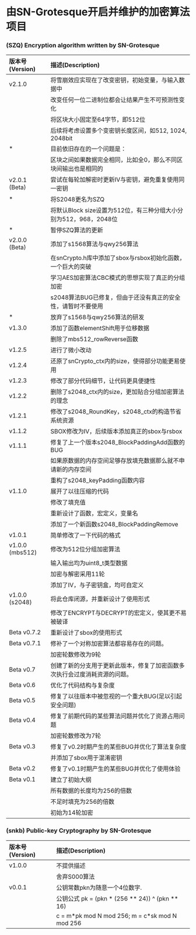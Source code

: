 # 由SN-Grotesque开启并维护的加密算法项目

### (SZQ) Encryption algorithm written by SN-Grotesque
| 版本号(Version) | 描述(Description)                                                          |
| :---            | :---                                                                       |
| v2.1.0          | 将雪崩效应实现在了改变密钥，初始变量，与输入数据中                         |
|                 | 改变任何一位二进制位都会让结果产生不可预测性变化                           |
|                 | 将区块大小固定至64字节，即512位                                            |
|                 | 后续将考虑设置多个变密钥长度区间，如512, 1024, 2048bit                     |
|               * | 目前依旧存在的一个问题是：                                                 |
|                 | 区块之间如果数据完全相同，比如全0，那么不同区块间输出也是相同的            |
| v2.0.1 (Beta)   | 尝试在每轮加解密时更新IV与密钥，避免重复使用同一密钥                       |
|               * | 将S2048更名为SZQ                                                           |
|                 | 将默认Block size设置为512位，有三种分组大小分别为512，968，2048位          |
|               * | 暂停SZQ算法的更新                                                          |
| v2.0.0 (Beta)   | 添加了s1568算法与qwy256算法                                                |
|                 | 在snCrypto.h库中添加了sbox与rsbox初始化函数，一个巨大的突破                |
|                 | 学习AES加密算法CBC模式的思想实现了真正的分组加密                           |
|                 | s2048算法BUG已修复，但由于还没有真正的安全性，请暂时不要使用               |
|               * | 放弃了s1568与qwy256算法的研发                                              |
| v1.3.0          | 添加了函数elementShift用于位移数据                                         |
|                 | 删除了mbs512_rowReverse函数                                                |
| v1.2.5          | 进行了微小改动                                                             |
| v1.2.4          | 还原了snCrypto_ctx内的size，使得部分功能更易使用                           |
| v1.2.3          | 修改了部分代码细节，让代码更具便捷性                                       |
| v1.2.2          | 删除了s2048_ctx内的size，更加贴合分组加密算法的理念                        |
| v1.2.1          | 修改了s2048_RoundKey，s2048_ctx的构造节省系统资源                          |
| v1.1.2          | SBOX修改为IV，后续版本添加真正的sbox与rsbox                                |
| v1.1.1          | 修复了上一个版本s2048_BlockPaddingAdd函数的BUG                             |
|                 | 如果原数据的内存空间足够存放填充数据那么就不申请新的内存空间               |
|                 | 重构了s2048_keyPadding函数内容                                             |
| v1.1.0          | 展开了以往压缩的代码                                                       |
|                 | 修改了填充值                                                               |
|                 | 重新设计了函数，宏定义，变量名                                             |
|                 | 添加了一个新函数s2048_BlockPaddingRemove                                   |
| v1.0.1          | 简单修改了一下代码的格式                                                   |
| v1.0.0 (mbs512) | 修改为512位分组加密算法                                                    |
|                 | 输入输出均为uint8_t类型数据                                                |
|                 | 加密与解密采用11轮                                                         |
|                 | 添加了IV，与子密钥盒，均可自定义                                           |
| v1.0.0 (s2048)  | 将此仓库闭源，并重新设计了使用形式                                         |
|                 | 修改了ENCRYPT与DECRYPT的宏定义，使其更不易被破译                           |
| Beta v0.7.2     | 重新设计了sbox的使用形式                                                   |
| Beta v0.7.1     | 修补了一个对称加密算法都容易存在的问题。                                   |
|                 | 加密轮数修改为9轮                                                          |
| Beta v0.7       | 创建了新的分支用于更新此版本，修复了加密函数多次执行会过度消耗资源的问题。 |
| Beta v0.6       | 优化了代码结构与复杂度                                                     |
| Beta v0.5       | 修复了以往版本中被忽视的一个重大BUG(足以引起安全问题)                      |
| Beta v0.4       | 修复了前期代码的某些算法问题并优化了资源占用问题                           |
|                 | 加密轮数修改为7轮                                                          |
| Beta v0.3       | 修复了v0.2时期产生的某些BUG并优化了算法复杂度                              |
|                 | 并添加了sbox用于混淆密钥                                                   |
| Beta v0.2       | 修复了v0.1时期产生的某些BUG并优化了使用体验                                |
| Beta v0.1       | 建立了初始大纲                                                             |
|                 | 所有数据的长度均为256的倍数                                                |
|                 | 不足时填充为256的倍数                                                      |
|                 | 初始为14轮加密                                                             |

### (snkb) Public-key Cryptography by SN-Grotesque
| 版本号(Version) | 描述(Description)                                                          |
| :---            | :---                                                                       |
| v1.0.0          | 不提供描述                                                                 |
|                 | 舍弃S000算法                                                               |
| v0.0.1          | 公钥常数pkn为随意一个4位数字.                                              |
|                 | 公钥公式 pk = (pkn * (256 ** 24)) ^ (pkn ** 16)                            |
|                 | c = m\*pk mod N mod 256; m = c\*sk mod N mod 256                           |